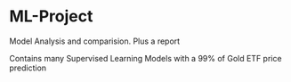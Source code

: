 # ML-Project
 Model Analysis and comparision. Plus a report
 
 
 Contains many Supervised Learning Models with a 99% of Gold ETF price prediction
 
 
 
